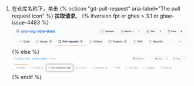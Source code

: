 1. 在仓库名称下，单击
{% octicon "git-pull-request" aria-label="The pull request icon" %} **拉取请求**。
    {% ifversion fpt or ghes > 3.1 or ghae-issue-4483 %}
    ![议题和拉取请求选项卡选择](/assets/images/help/repository/repo-tabs-pull-requests.png){% else %}
 ![Issues tab](/assets/images/enterprise/3.1/help/repository/repo-tabs-pull-requests.png){% endif %}
